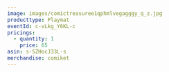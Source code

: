 ```yaml
---
image: images/comictreasuree1qphmlvegagggy_q_z.jpg
producttype: Playmat
eventId: c-vLkg_Y6KL-c
pricings:
  - quantity: 1
    price: 65
asin: s-SZHocJ33L-s
merchandise: comiket
---
```

